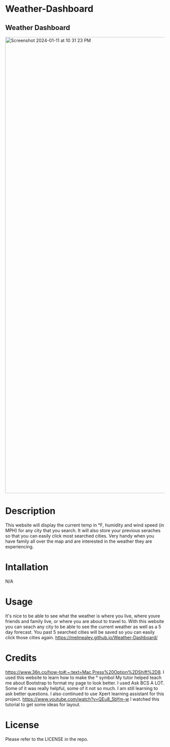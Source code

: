 # Weather-Dashboard
## Weather Dashboard

<img width="1436" alt="Screenshot 2024-01-11 at 10 31 23 PM" src="https://github.com/melmealey/Weather-Dashboard/assets/147653410/e54a9239-e890-465a-a766-bfd80c011f71">

# Description
This website will display the current temp in °F, humidity and wind speed (in MPH) for any city that you search. It will also store your previous seraches so that you can easily click most searched cities. Very handy when you have family all over the map and are interested in the weather they are experiencing. 

# Intallation
N/A

# Usage
It's nice to be able to see what the weather is where you live, where youre friends and family live, or where you are about to travel to. With this website you can seach any city to be able to see the current weather as well as a 5 day forecast. You past 5 searched cities will be saved so you can easily click those cities again. https://melmealey.github.io/Weather-Dashboard/

# Credits
https://www.36n.co/how-to#:~:text=Mac,Press%20Option%2DShift%2D8.  I used this website to learn how to make the ° symbol
My tutor helped teach me about Bootstrap to format my page to look better.
I used Ask BCS A LOT. Some of it was really helpful, some of it not so much. I am still learning to ask better questions. I also continued to use Xpert learning assistant for this project. 
https://www.youtube.com/watch?v=QEu8_5bYm-w  I watched this tutorial to get some ideas for layout.


# License
Please refer to the LICENSE in the repo.

<!-- I would ask your tutor to help you focus on creating a current weather card, fetching the current weather data, and setting those city names as objects into an array in local storage. Those city names can then be retrieved from local storage and appended as buttons in a search history list so that repeat searches can be executed by clicking on them. You may want to comment out the 5-day forecast from both your HTML and JavaScript code, temporarily, so that you can work on the current weather without distraction. Ask your tutor about making sure previous cards are cleared when new searches are executed. Your repo could use a little organization. An 'assets' directory is a good place to put your CSS, script, and any image files you may have in. Don't forget to update any associated file paths if you move things around. Your challenges/projects are going to get a lot more complex, so make sure you're sticking to the recommended file structures and naming conventions as closely as possible. They are industry standards, and often have very specific reasons for being set up the way they are.  -->